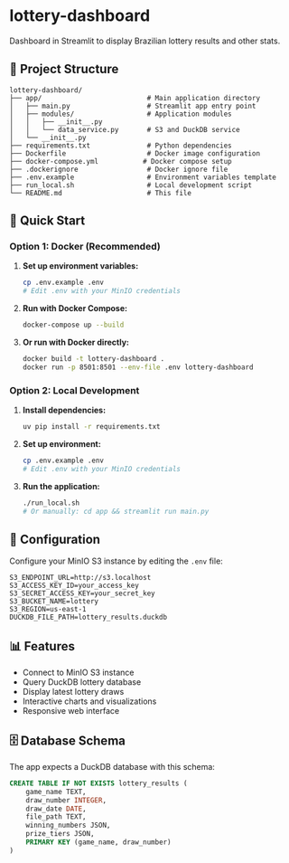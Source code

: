 # lottery-dashboard

Dashboard in Streamlit to display Brazilian lottery results and other stats.

## 📁 Project Structure

```
lottery-dashboard/
├── app/                          # Main application directory
│   ├── main.py                   # Streamlit app entry point
│   ├── modules/                  # Application modules
│   │   ├── __init__.py
│   │   └── data_service.py       # S3 and DuckDB service
│   └── __init__.py
├── requirements.txt              # Python dependencies
├── Dockerfile                    # Docker image configuration
├── docker-compose.yml           # Docker compose setup
├── .dockerignore                 # Docker ignore file
├── .env.example                  # Environment variables template
├── run_local.sh                  # Local development script
└── README.md                     # This file
```

## 🚀 Quick Start

### Option 1: Docker (Recommended)

1. **Set up environment variables:**
   ```bash
   cp .env.example .env
   # Edit .env with your MinIO credentials
   ```

2. **Run with Docker Compose:**
   ```bash
   docker-compose up --build
   ```

3. **Or run with Docker directly:**
   ```bash
   docker build -t lottery-dashboard .
   docker run -p 8501:8501 --env-file .env lottery-dashboard
   ```

### Option 2: Local Development

1. **Install dependencies:**
   ```bash
   uv pip install -r requirements.txt
   ```

2. **Set up environment:**
   ```bash
   cp .env.example .env
   # Edit .env with your MinIO credentials
   ```

3. **Run the application:**
   ```bash
   ./run_local.sh
   # Or manually: cd app && streamlit run main.py
   ```

## 🔧 Configuration

Configure your MinIO S3 instance by editing the `.env` file:

```env
S3_ENDPOINT_URL=http://s3.localhost
S3_ACCESS_KEY_ID=your_access_key
S3_SECRET_ACCESS_KEY=your_secret_key
S3_BUCKET_NAME=lottery
S3_REGION=us-east-1
DUCKDB_FILE_PATH=lottery_results.duckdb
```

## 📊 Features

- Connect to MinIO S3 instance
- Query DuckDB lottery database
- Display latest lottery draws
- Interactive charts and visualizations
- Responsive web interface

## 🗄️ Database Schema

The app expects a DuckDB database with this schema:

```sql
CREATE TABLE IF NOT EXISTS lottery_results (
    game_name TEXT,
    draw_number INTEGER,
    draw_date DATE,
    file_path TEXT,
    winning_numbers JSON,
    prize_tiers JSON,
    PRIMARY KEY (game_name, draw_number)
)
```
